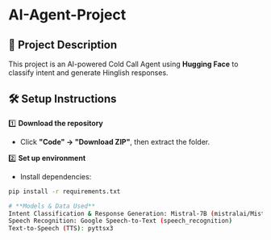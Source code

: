 # AI-Agent-Project
## 📌 Project Description
This project is an AI-powered Cold Call Agent using **Hugging Face** to classify intent and generate Hinglish responses.

## 🛠️ Setup Instructions
1️⃣ **Download the repository**  
- Click **"Code" → "Download ZIP"**, then extract the folder.  

2️⃣ **Set up environment**  
- Install dependencies:  
```bash
pip install -r requirements.txt

# **Models & Data Used** 
Intent Classification & Response Generation: Mistral-7B (mistralai/Mistral-7B-v0.1)
Speech Recognition: Google Speech-to-Text (speech_recognition)
Text-to-Speech (TTS): pyttsx3
